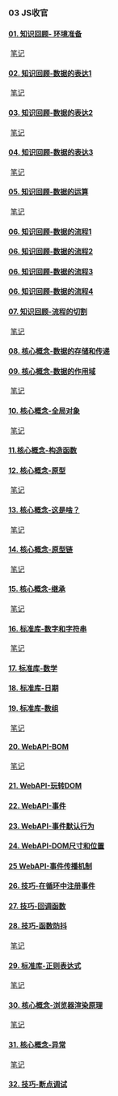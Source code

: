 ### 03 JS收官

#### [01. 知识回顾- 环境准备](https://www.youtube.com/watch?v=3z2s5fSJGCI)

​	 [笔记](01.%20环境准备/课件.md)

#### 	[02. 知识回顾-数据的表达1](https://www.youtube.com/watch?v=sHSZCByedcI)

​	[笔记](02.%20知识回顾-数据的表达1/课件.md)

#### 	[03. 知识回顾-数据的表达2](https://www.youtube.com/watch?v=QO87xbXfZCs)

​	 [笔记](03.%20知识回顾-数据的表达2/课件.md)

#### 	[04. 知识回顾-数据的表达3](https://www.youtube.com/watch?v=ba_nLakklmI)

​	 [笔记](04.%20知识回顾-数据的表达3/课件.md)

#### 	[05. 知识回顾-数据的运算](https://www.youtube.com/watch?v=QFOu0EoV-DI)

​	 [笔记](05.%20知识回顾-数据的运算/课件.md)

#### 	[06. 知识回顾-数据的流程1](https://www.youtube.com/watch?v=h5cQUEIrd74)

#### 	[06. 知识回顾-数据的流程2](https://www.youtube.com/watch?v=T6mUBfljYtU)

#### [06. 知识回顾-数据的流程3](https://www.youtube.com/watch?v=sNzIs184Jzg)

#### [06. 知识回顾-数据的流程4](https://www.youtube.com/watch?v=ys_yk63rDOE)

#### [07. 知识回顾-流程的切割](https://www.youtube.com/watch?v=eUlv_FKW3y0)

​	[笔记](07.%20知识回顾-流程的切割/课件.md)

#### [08. 核心概念-数据的存储和传递](https://www.youtube.com/watch?v=42I7Hh5Ot1g)

#### [09. 核心概念-数据的作用域](https://www.youtube.com/watch?v=gx3zrmbqzME)

​	 [笔记](09.%20核心概念-数据的作用域/课件.md)

#### [10. 核心概念-全局对象](https://www.youtube.com/watch?v=5a0rmp1vl00)

​	 [笔记](10.%20核心概念-全局对象/课件.md)

#### [11.核心概念-构造函数](https://www.youtube.com/watch?v=FigYr0-yElA)

#### [12. 核心概念-原型](https://www.youtube.com/watch?v=D0nZIy8XtQU)

​	 [笔记](12.%20核心概念-原型/课件.md)

#### [13. 核心概念-这是啥？](https://www.youtube.com/watch?v=GH3bGkau-GI)

​	 [笔记](13.%20核心概念-这是啥？/课件.md)

#### [14. 核心概念-原型链](https://www.youtube.com/watch?v=fnM0EVkWWE0)

​	 [笔记](14.%20核心概念-原型链/课件.md)

#### [15. 核心概念-继承](https://www.youtube.com/watch?v=0Oy6uPw-A9s)

​	 [笔记](15.%20核心概念-继承/课件.md)

#### [16. 标准库-数字和字符串](https://www.youtube.com/watch?v=88oubQAWy_I)

​	 [笔记](16.%20标准库-数字和字符串/标准库.md)

#### [17. 标准库-数学](https://www.youtube.com/watch?v=hgymKSkIlrs)

#### [18. 标准库-日期](https://www.youtube.com/watch?v=NabGrIRLfJg)

#### [19. 标准库-数组](https://www.youtube.com/watch?v=uxvbf767DX0)

​	 [笔记](19.%20标准库-数组/练习题笔记.md)

#### [20. WebAPI-BOM](https://www.youtube.com/watch?v=9tcLkPGq3RQ)

​	 [笔记](20.%20WebAPI-BOM/WebAPI.md)

#### [21. WebAPI-玩转DOM](https://www.youtube.com/watch?v=cXXU8Z1Rd4Y)

#### [22. WebAPI-事件](https://www.youtube.com/watch?v=qu2wcoIJaRs)

#### [23. WebAPI-事件默认行为](https://www.youtube.com/watch?v=FqsWWqlp9rA)

#### [24. WebAPI-DOM尺寸和位置](https://www.youtube.com/watch?v=JHfh5uL0IGQ)

#### [25 WebAPI-事件传播机制](https://www.youtube.com/watch?v=kEurQMeSWiU)

#### [26. 技巧-在循环中注册事件](https://www.youtube.com/watch?v=zcIjc-IMM9A)

#### [27. 技巧-回调函数](https://www.youtube.com/watch?v=v6PLowSDHn8)

#### [28. 技巧-函数防抖](https://www.youtube.com/watch?v=3hQUqTTMev8)

​	 [笔记](28.%20技巧-函数防抖/函数防抖.md)

#### [29. 标准库-正则表达式](https://www.youtube.com/watch?v=83afTHHxPXc)

​	 [笔记](29.%20标准库-正则表达式/课件.md)

#### [30. 核心概念-浏览器渲染原理](https://www.youtube.com/watch?v=jTymeiyhHbw)

​	 [笔记](30.%20核心概念-浏览器渲染原理/课件.md)

#### [31. 核心概念-异常](https://www.youtube.com/watch?v=ALnSnqxWwaA)

​	 [笔记](31.%20核心概念-异常/课件.md)

#### [32. 技巧-断点调试](https://www.youtube.com/watch?v=BsVwI9ZDJ4M)





